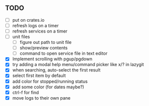 ## TODO

- [ ] put on crates.io
- [ ] refresh logs on a timer
- [ ] refresh services on a timer
- [ ] unit files
  - [ ] figure out path to unit file
  - [ ] show/preview contents
  - [ ] command to open service file in text editor
- [x] Implement scrolling with pgup/pgdown
- [x] try adding a modal help menu/command picker like x/? in lazygit
- [x] when searching, auto-select the first result
- [x] select first item by default
- [x] add color for stopped/running status
- [x] add some color (for dates maybe?)
- [x] ctrl-f for find
- [x] move logs to their own pane
